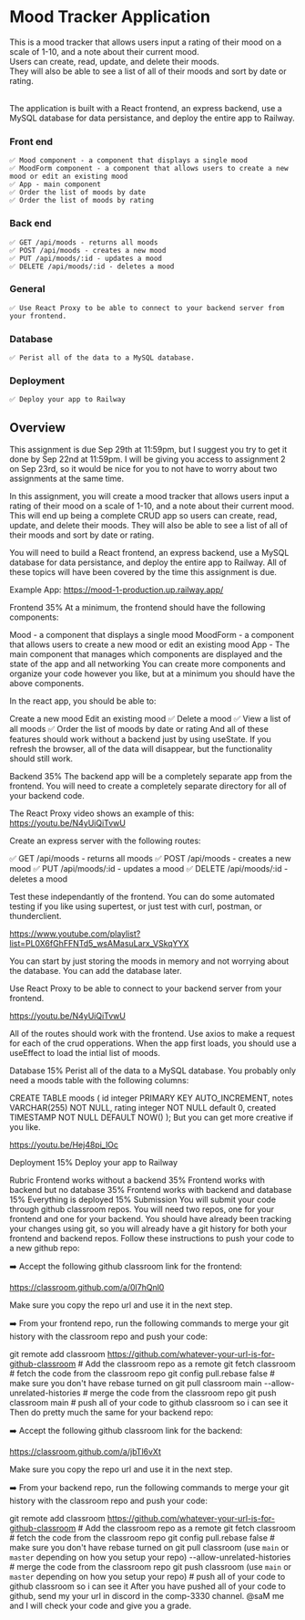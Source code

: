 # Mood Tracker Application
This is a mood tracker that allows users input a rating of their mood on a scale of 1-10, and a note about their current mood. <br>
Users can create, read, update, and delete their moods. <br>
They will also be able to see a list of all of their moods and sort by date or rating.<br><br>

The application is built with a React frontend, an express backend, use a MySQL database for data persistance, and deploy the entire app to Railway.<br>


### Front end 
    ✅ Mood component - a component that displays a single mood
    ✅ MoodForm component - a component that allows users to create a new mood or edit an existing mood
    ✅ App - main component
    ✅ Order the list of moods by date 
    ✅ Order the list of moods by rating
  
    
### Back end 
    ✅ GET /api/moods - returns all moods
    ✅ POST /api/moods - creates a new mood
    ✅ PUT /api/moods/:id - updates a mood
    ✅ DELETE /api/moods/:id - deletes a mood


### General
    ✅ Use React Proxy to be able to connect to your backend server from your frontend.

### Database
    ✅ Perist all of the data to a MySQL database.

### Deployment
    ✅ Deploy your app to Railway



## Overview
This assignment is due Sep 29th at 11:59pm, but I suggest you try to get it done by Sep 22nd at 11:59pm. I will be giving you access to assignment 2 on Sep 23rd, so it would be nice for you to not have to worry about two assignments at the same time.

In this assignment, you will create a mood tracker that allows users input a rating of their mood on a scale of 1-10, and a note about their current mood. This will end up being a complete CRUD app so users can create, read, update, and delete their moods. They will also be able to see a list of all of their moods and sort by date or rating.

You will need to build a React frontend, an express backend, use a MySQL database for data persistance, and deploy the entire app to Railway. All of these topics will have been covered by the time this assignment is due.

Example App: https://mood-1-production.up.railway.app/

Frontend 35%
At a minimum, the frontend should have the following components:

Mood - a component that displays a single mood
MoodForm - a component that allows users to create a new mood or edit an existing mood
App - The main component that manages which components are displayed and the state of the app and all networking
You can create more components and organize your code however you like, but at a minimum you should have the above components.

In the react app, you should be able to:

Create a new mood
Edit an existing mood
✅ Delete a mood
✅ View a list of all moods
✅ Order the list of moods by date or rating
And all of these features should work without a backend just by using useState. If you refresh the browser, all of the data will disappear, but the functionality should still work.


Backend 35%
The backend app will be a completely separate app from the frontend. You will need to create a completely separate directory for all of your backend code.

The React Proxy video shows an example of this: https://youtu.be/N4yUiQiTvwU

Create an express server with the following routes:

✅ GET /api/moods - returns all moods
✅ POST /api/moods - creates a new mood
✅ PUT /api/moods/:id - updates a mood
✅ DELETE /api/moods/:id - deletes a mood

Test these independantly of the frontend. You can do some automated testing if you like using supertest, or just test with curl, postman, or thunderclient.

https://www.youtube.com/playlist?list=PL0X6fGhFFNTd5_wsAMasuLarx_VSkqYYX

You can start by just storing the moods in memory and not worrying about the database. You can add the database later.

Use React Proxy to be able to connect to your backend server from your frontend.

https://youtu.be/N4yUiQiTvwU

All of the routes should work with the frontend. Use axios to make a request for each of the crud opperations. When the app first loads, you should use a useEffect to load the intial list of moods.

Database 15%
Perist all of the data to a MySQL database. You probably only need a moods table with the following columns:

CREATE TABLE moods (
  id integer PRIMARY KEY AUTO_INCREMENT,
  notes VARCHAR(255) NOT NULL,
  rating integer NOT NULL default 0,
  created TIMESTAMP NOT NULL DEFAULT NOW()
);
But you can get more creative if you like.

https://youtu.be/Hej48pi_lOc


Deployment 15%
Deploy your app to Railway


Rubric
Frontend works without a backend 35%
Frontend works with backend but no database 35%
Frontend works with backend and database 15%
Everything is deployed 15%
Submission
You will submit your code through github classroom repos. You will need two repos, one for your frontend and one for your backend. You should have already been tracking your changes using git, so you will already have a git history for both your frontend and backend repos. Follow these instructions to push your code to a new github repo:

➡️
Accept the following github classroom link for the frontend:


https://classroom.github.com/a/0l7hQnl0

Make sure you copy the repo url and use it in the next step.

➡️
From your frontend repo, run the following commands to merge your git history with the classroom repo and push your code:


git remote add classroom https://github.com/whatever-your-url-is-for-github-classroom # Add the classroom repo as a remote
git fetch classroom # fetch the code from the classroom repo
git config pull.rebase false # make sure you don't have rebase turned on
git pull classroom main --allow-unrelated-histories # merge the code from the classroom repo
git push classroom main # push all of your code to github classroom so i can see it
Then do pretty much the same for your backend repo:

➡️
Accept the following github classroom link for the backend:


https://classroom.github.com/a/jbTl6vXt

Make sure you copy the repo url and use it in the next step.

➡️
From your backend repo, run the following commands to merge your git history with the classroom repo and push your code:


git remote add classroom https://github.com/whatever-your-url-is-for-github-classroom # Add the classroom repo as a remote
git fetch classroom # fetch the code from the classroom repo
git config pull.rebase false # make sure you don't have rebase turned on
git pull classroom (use `main` or `master` depending on how you setup your repo) --allow-unrelated-histories # merge the code from the classroom repo
git push classroom (use `main` or `master` depending on how you setup your repo) # push all of your code to github classroom so i can see it
After you have pushed all of your code to github, send my your url in discord in the comp-3330 channel. @saM me and I will check your code and give you a grade.